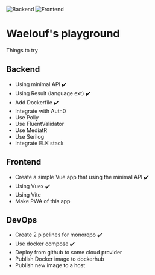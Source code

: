 ![Backend](https://github.com/waelouf/RanodmVuePractice/actions/workflows/backend.yml/badge.svg) 
![Frontend](https://github.com/waelouf/RanodmVuePractice/actions/workflows/vue-app.yml/badge.svg) 

# Waelouf's playground

Things to try 

## Backend
- Using minimal API ✔️
- Using Result (language ext) ✔️
- Add Dockerfile ✔️
- Integrate with Auth0
- Use Polly 
- Use FluentValidator
- Use MediatR
- Use Serilog
- Integrate ELK stack

## Frontend
- Create a simple Vue app that using the minimal API ✔️
- Using Vuex ✔️
- Using Vite
- Make PWA of this app

## DevOps
- Create 2 pipelines for monorepo ✔️
- Use docker compose ✔️
- Deploy from github to some cloud provider
- Publish Docker image to dockerhub
- Publish new image to a host

